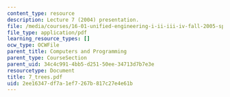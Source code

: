 ```yaml
---
content_type: resource
description: Lecture 7 (2004) presentation.
file: /media/courses/16-01-unified-engineering-i-ii-iii-iv-fall-2005-spring-2006/2ee16347df7a1ef7267b817c27e4e61b_7_trees.pdf
file_type: application/pdf
learning_resource_types: []
ocw_type: OCWFile
parent_title: Computers and Programming
parent_type: CourseSection
parent_uid: 34c4c991-4bb5-d251-50ee-34713d7b7e3e
resourcetype: Document
title: 7_trees.pdf
uid: 2ee16347-df7a-1ef7-267b-817c27e4e61b
---
```

